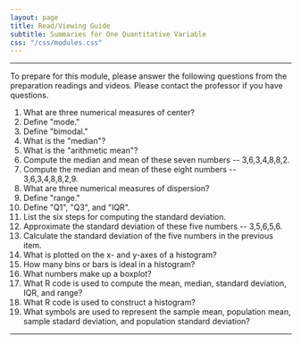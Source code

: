 ```yaml
---
layout: page
title: Read/Viewing Guide
subtitle: Summaries for One Quantitative Variable
css: "/css/modules.css"
---
```


----

<div class="alert alert-warning">
To prepare for this module, please answer the following questions from the preparation readings and videos. Please contact the professor if you have questions.
</div>

1. What are three numerical measures of center?
1. Define "mode."
1. Define "bimodal."
1. What is the "median"?
1. What is the "arithmetic mean"?
1. Compute the median and mean of these seven numbers -- 3,6,3,4,8,8,2.
1. Compute the median and mean of these eight numbers -- 3,6,3,4,8,8,2,9.
1. What are three numerical measures of dispersion?
1. Define "range."
1. Define "Q1", "Q3", and "IQR".
1. List the six steps for computing the standard deviation.
1. Approximate the standard deviation of these five numbers -- 3,5,6,5,6.
1. Calculate the standard deviation of the five numbers in the previous item.
1. What is plotted on the x- and y-axes of a histogram?
1. How many bins or bars is ideal in a histogram?
1. What numbers make up a boxplot?
1. What R code is used to compute the mean, median, standard deviation, IQR, and range?
1. What R code is used to construct a histogram?
1. What symbols are used to represent the sample mean, population mean, sample stadard deviation, and population standard deviation?


----
